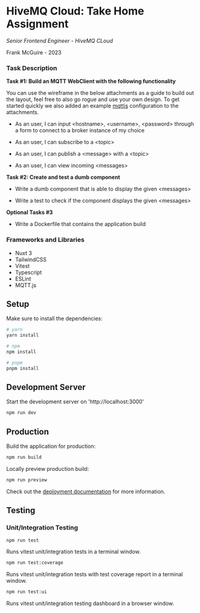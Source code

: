 # HiveMQ Cloud: Take Home Assignment

*Senior Frontend Engineer - HiveMQ CLoud*

Frank McGuire - 2023

### Task Description

**Task #1: Build an MQTT WebClient with the following functionality**

You can use the wireframe in the below attachments as a guide to build out the layout, feel free to also go rogue and use your own design. To get started quickly we also added an example [mqttjs](https://github.com/mqttjs/MQTT.js/#installation) configuration to the attachments.

- As an user, I can input &lt;hostname&gt;, &lt;username&gt;, &lt;password&gt; through a form to connect to a broker instance of my choice

- As an user, I can subscribe to a &lt;topic&gt;

- As an user, I can publish a &lt;message&gt; with a &lt;topic&gt;

- As an user, I can view incoming &lt;messages&gt;

**Task #2: Create and test a dumb component**

- Write a dumb component that is able to display the given &lt;messages&gt;

- Write a test to check if the component displays the given &lt;messages&gt;

**Optional Tasks #3**

- Write a Dockerfile that contains the application build

### Frameworks and Libraries

- Nuxt 3
- TailwindCSS
- Vitest
- Typescript
- ESLint
- MQTT.js

## Setup

Make sure to install the dependencies:

```bash
# yarn
yarn install

# npm
npm install

# pnpm
pnpm install
```

## Development Server

Start the development server on 'http://localhost:3000'

```bash
npm run dev
```

## Production

Build the application for production:

```bash
npm run build
```

Locally preview production build:

```bash
npm run preview
```

Check out the [deployment documentation](https://nuxt.com/docs/getting-started/deployment) for more information.

## Testing

### Unit/Integration Testing

```bash
npm run test
````

Runs vitest unit/integration tests in a terminal window.

```bash
npm run test:coverage
````

Runs vitest unit/integration tests with test coverage report in a terminal window.

```bash
npm run test:ui
````

Runs vitest unit/integration testing dashboard in a browser window.
